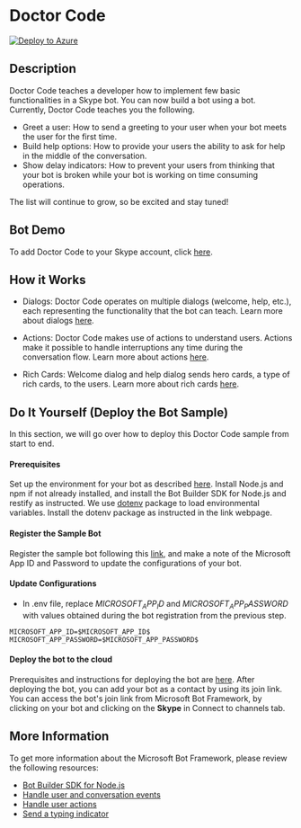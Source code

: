 # Doctor Code

[![Deploy to Azure][Deploy Button]][Deploy Node/DoctorCode]

[Deploy Button]: https://azuredeploy.net/deploybutton.png
[Deploy Node/DoctorCode]: https://azuredeploy.net

## Description
Doctor Code teaches a developer how to implement few basic functionalities in a Skype bot. You can now build a bot using a bot. Currently, Doctor Code teaches you the following.
- Greet a user: How to send a greeting to your user when your bot meets the user for the first time.
- Build help options: How to provide your users the ability to ask for help in the middle of the conversation.
- Show delay indicators: How to prevent your users from thinking that your bot is broken while your bot is working on time consuming operations.

The list will continue to grow, so be excited and stay tuned!

## Bot Demo
To add Doctor Code to your Skype account, click [here](https://join.skype.com/bot/fbe8a151-d202-4e8d-8abd-0c469c9b653d).

## How it Works
- Dialogs: Doctor Code operates on multiple dialogs (welcome, help, etc.),  each representing the functionality that the bot can teach. Learn more about dialogs [here](https://docs.microsoft.com/en-us/bot-framework/nodejs/bot-builder-nodejs-dialog-manage-conversation-flow).

- Actions: Doctor Code makes use of actions to understand users. Actions make it possible to handle interruptions any time during the conversation flow. Learn more about actions [here](https://docs.microsoft.com/en-us/bot-framework/nodejs/bot-builder-nodejs-dialog-actions).

- Rich Cards: Welcome dialog and help dialog sends hero cards, a type of rich cards, to the users. Learn more about rich cards [here](https://docs.microsoft.com/en-us/bot-framework/nodejs/bot-builder-nodejs-send-rich-cards).

## Do It Yourself (Deploy the Bot Sample)
In this section, we will go over how to deploy this Doctor Code sample from start to end.

#### Prerequisites
Set up the environment for your bot as described [here](https://docs.microsoft.com/en-us/bot-framework/nodejs/bot-builder-nodejs-quickstart). Install Node.js and npm if not already installed, and install the Bot Builder SDK for Node.js and restify as instructed. We use [dotenv](https://www.npmjs.com/package/dotenv) package to load environmental variables. Install the dotenv package as instructed in the link webpage.

#### Register the Sample Bot
Register the sample bot following this [link](https://docs.microsoft.com/en-us/bot-framework/portal-register-bot), and make a note of the Microsoft App ID and Password to update the configurations of your bot.

#### Update Configurations
- In .env file, replace $MICROSOFT_APP_ID$ and $MICROSOFT_APP_PASSWORD$ with values obtained during the bot registration from the previous step.
```
MICROSOFT_APP_ID=$MICROSOFT_APP_ID$
MICROSOFT_APP_PASSWORD=$MICROSOFT_APP_PASSWORD$
```

#### Deploy the bot to the cloud
Prerequisites and instructions for deploying the bot are [here](https://docs.microsoft.com/en-us/bot-framework/deploy-bot-overview). After deploying the bot, you can add your bot as a contact by using its join link. You can access the bot's join link from Microsoft Bot Framework, by clicking on your bot and clicking on the **Skype** in Connect to channels tab.


## More Information
To get more information about the Microsoft Bot Framework, please review the following resources:
- [Bot Builder SDK for Node.js](https://docs.microsoft.com/en-us/bot-framework/nodejs/bot-builder-nodejs-overview)
- [Handle user and conversation events](https://docs.microsoft.com/en-us/bot-framework/nodejs/bot-builder-nodejs-handle-conversation-events)
- [Handle user actions](https://docs.microsoft.com/en-us/bot-framework/nodejs/bot-builder-nodejs-dialog-actions)
- [Send a typing indicator](https://docs.microsoft.com/en-us/bot-framework/nodejs/bot-builder-nodejs-send-typing-indicator) <br /> <br />